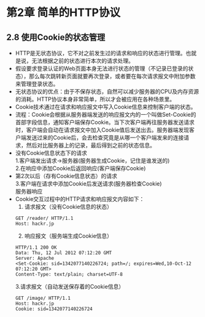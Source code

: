 # 第2章 简单的HTTP协议
## 2.8 使用Cookie的状态管理
* HTTP是无状态协议，它不对之前发生过的请求和响应的状态进行管理。也就是说，无法根据之前的状态进行本次的请求处理。
* 假设要求登录认证的Web页面本身无法进行状态的管理（不记录已登录的状态），那么每次跳转新页面就要再次登录，或者要在每次请求报文中附加参数来管理登录状态。
* 无状态协议的优点：由于不保存状态，自然可以减少服务器的CPU及内存资源的消耗。HTTP协议本身非常简单，所以才会被应用在各种场景里。
* Cookie技术通过在请求和响应报文中写入Cookie信息来控制客户端的状态。
* 流程：Cookie会根据从服务器端发送的响应报文内的一个叫做Set-Cookie的首部字段信息，通知客户端保存Cookie。当下次客户端再往服务器发送请求时，客户端会自动在请求报文中加入Cookie值后发送出去。服务器端发现客户端发送过来的Cookie后，会去检查究竟是从哪一个客户端发来的连接请求，然后对比服务器上的记录，最后得到之前的状态信息。
* 没有Cookie信息状态下的请求  
  1.客户端发出请求->服务器(服务器生成Cookie，记住是谁发送的)  
  2.在响应中添加Cookie后返回响应(客户端保存Cookie)
* 第2次以后（存有Cookie信息状态）的请求  
  3.客户端在请求中添加Cookie后发送请求(服务器检查Cookie)  
  服务器响应
* Cookie交互过程中的HTTP请求和响应报文内容如下：
  1. 请求报文（没有Cookie信息的状态）
    ```
    GET /reader/ HTTP/1.1
    Host: hackr.jp
    ```
  2. 响应报文（服务端生成Cookie信息）
    ```
    HTTP/1.1 200 OK
    Data: Thu, 12 Jul 2012 07:12:20 GMT
    Server: Apache
    <Set-Cookie: sid=1342077140226724; path=/; expires=Wed,10-Oct-12 07:12:20 GMT>
    Content-Type: text/plain; charset=UTF-8
    ```
  3.请求报文（自动发送保存着的Cookie信息）
    ```
    GET /image/ HTTP/1.1
    Host: hackr.jp
    Cookie: sid=1342077140226724
    ```